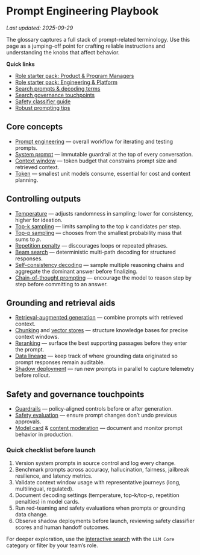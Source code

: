 # Prompt Engineering Playbook

_Last updated: 2025-09-29_

The glossary captures a full stack of prompt-related terminology. Use this page as a
jumping-off point for crafting reliable instructions and understanding the knobs that
affect behavior.

**Quick links**

- [Role starter pack: Product & Program Managers](roles.md#product--program-managers)
- [Role starter pack: Engineering & Platform](roles.md#engineering--platform)
- [Search prompts & decoding terms](search.md?category=LLM%20Core)
- [Search governance touchpoints](search.md?category=Governance%20%26%20Risk&role=policy)
- [Safety classifier guide](terms/safety-classifier/)
- [Robust prompting tips](terms/robust-prompting/)

## Core concepts

- [Prompt engineering](terms/prompt-engineering/) — overall workflow for iterating and testing prompts.
- [System prompt](terms/system-prompt/) — immutable guardrail at the top of every conversation.
- [Context window](terms/context-window/) — token budget that constrains prompt size and retrieved context.
- [Token](terms/token/) — smallest unit models consume, essential for cost and context planning.

## Controlling outputs

- [Temperature](terms/temperature/) — adjusts randomness in sampling; lower for consistency, higher for ideation.
- [Top-k sampling](terms/top-k-sampling/) — limits sampling to the top *k* candidates per step.
- [Top-p sampling](terms/top-p-sampling/) — chooses from the smallest probability mass that sums to *p*.
- [Repetition penalty](terms/repetition-penalty/) — discourages loops or repeated phrases.
- [Beam search](terms/beam-search/) — deterministic multi-path decoding for structured responses.
- [Self-consistency decoding](terms/self-consistency-decoding/) — sample multiple reasoning chains and aggregate the dominant answer before finalizing.
- [Chain-of-thought prompting](terms/chain-of-thought-prompting/) — encourage the model to reason step by step before committing to an answer.

## Grounding and retrieval aids

- [Retrieval-augmented generation](terms/retrieval-augmented-generation/) — combine prompts with retrieved context.
- [Chunking](terms/chunking/) and [vector stores](terms/vector-store/) — structure knowledge bases for precise context windows.
- [Reranking](terms/reranking/) — surface the best supporting passages before they enter the prompt.
- [Data lineage](terms/data-lineage/) — keep track of where grounding data originated so prompt responses remain auditable.
- [Shadow deployment](terms/shadow-deployment/) — run new prompts in parallel to capture telemetry before rollout.

## Safety and governance touchpoints

- [Guardrails](terms/guardrails/) — policy-aligned controls before or after generation.
- [Safety evaluation](terms/safety-evaluation/) — ensure prompt changes don’t undo previous approvals.
- [Model card](terms/model-card/) & [content moderation](terms/content-moderation/) — document and monitor prompt behavior in production.

### Quick checklist before launch

1. Version system prompts in source control and log every change.
2. Benchmark prompts across accuracy, hallucination, fairness, jailbreak resilience, and latency metrics.
3. Validate context window usage with representative journeys (long, multilingual, regulated).
4. Document decoding settings (temperature, top-k/top-p, repetition penalties) in model cards.
5. Run red-teaming and safety evaluations when prompts or grounding data change.
6. Observe shadow deployments before launch, reviewing safety classifier scores and human handoff outcomes.

For deeper exploration, use the [interactive search](search/) with the `LLM Core` category or filter by your team’s role.
